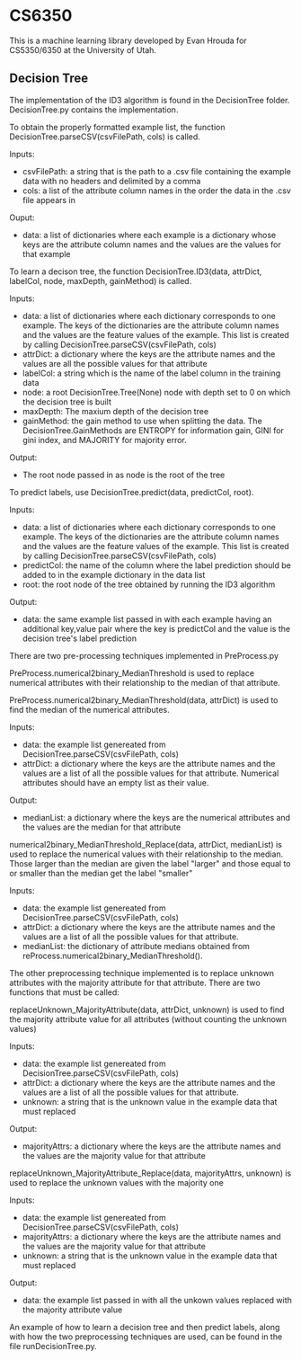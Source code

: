 # CS6350

This is a machine learning library developed by Evan Hrouda for CS5350/6350 at the University of Utah.

## Decision Tree

The implementation of the ID3 algorithm is found in the DecisionTree folder. DecisionTree.py contains the implementation.

To obtain the properly formatted example list, the function DecisionTree.parseCSV(csvFilePath, cols) is called.

Inputs:

- csvFilePath: a string that is the path to a .csv file containing the example data with no headers and delimited by a comma
- cols: a list of the attribute column names in the order the data in the .csv file appears in

Ouput:

- data: a list of dictionaries where each example is a dictionary whose keys are the attribute column names and the values are the values for that example

To learn a decison tree, the function DecisionTree.ID3(data, attrDict, labelCol, node, maxDepth, gainMethod) is called.

Inputs:

- data: a list of dictionaries where each dictionary corresponds to one example. The keys of the dictionaries are the attribute column names and the values are the feature values of the example. This list is created by calling DecisionTree.parseCSV(csvFilePath, cols)
- attrDict: a dictionary where the keys are the attribute names and the values are all the possible values for that attribute
- labelCol: a string which is the name of the label column in the training data
- node: a root DecisionTree.Tree(None) node with depth set to 0 on which the decision tree is built
- maxDepth: The maxium depth of the decision tree
- gainMethod: the gain method to use when splitting the data. The DecisionTree.GainMethods are ENTROPY for information gain, GINI for gini index, and MAJORITY for majority error.

Output:

- The root node passed in as node is the root of the tree

To predict labels, use DecisionTree.predict(data, predictCol, root).

Inputs:

- data: a list of dictionaries where each dictionary corresponds to one example. The keys of the dictionaries are the attribute column names and the values are the feature values of the example. This list is created by calling DecisionTree.parseCSV(csvFilePath, cols)
- predictCol: the name of the column where the label prediction should be added to in the example dictionary in the data list
- root: the root node of the tree obtained by running the ID3 algorithm

Output:
- data: the same example list passed in with each example having an additional key,value pair where the key is predictCol and the value is the decision tree's label prediction


There are two pre-processing techniques implemented in PreProcess.py

PreProcess.numerical2binary_MedianThreshold is used to replace numerical attributes with their relationship to the median of that attribute.

PreProcess.numerical2binary_MedianThreshold(data, attrDict) is used to find the median of the numerical attributes.

Inputs:

- data: the example list genereated from DecisionTree.parseCSV(csvFilePath, cols)
- attrDict: a dictionary where the keys are the attribute names and the values are a list of all the possible values for that attribute. Numerical attributes should have an empty list as their value.

Output:

- medianList: a dictionary where the keys are the numerical attributes and the values are the median for that attribute

numerical2binary_MedianThreshold_Replace(data, attrDict, medianList) is used to replace the numerical values with their relationship to the median. Those larger than the median are given the label "larger" and those equal to or smaller than the median get the label "smaller"

Inputs:

- data: the example list genereated from DecisionTree.parseCSV(csvFilePath, cols)
- attrDict: a dictionary where the keys are the attribute names and the values are a list of all the possible values for that attribute. 
- medianList: the dictionary of attribute medians obtained from reProcess.numerical2binary_MedianThreshold().


The other preprocessing technique implemented is to replace unknown attributes with the majority attribute for that attribute. There are two functions that must be called:

replaceUnknown_MajorityAttribute(data, attrDict, unknown) is used to find the majority attribute value for all attributes (without counting the unknown values)

Inputs:

- data: the example list genereated from DecisionTree.parseCSV(csvFilePath, cols)
- attrDict: a dictionary where the keys are the attribute names and the values are a list of all the possible values for that attribute. 
- unknown: a string that is the unknown value in the example data that must replaced

Output:

- majorityAttrs: a dictionary where the keys are the attribute names and the values are the majority value for that attribute

replaceUnknown_MajorityAttribute_Replace(data, majorityAttrs, unknown) is used to replace the unknown values with the majority one

Inputs:

- data: the example list genereated from DecisionTree.parseCSV(csvFilePath, cols)
- majorityAttrs: a dictionary where the keys are the attribute names and the values are the majority value for that attribute 
- unknown: a string that is the unknown value in the example data that must replaced

Output:

- data: the example list passed in with all the unkown values replaced with the majority attribute value



An example of how to learn a decision tree and then predict labels, along with how the two preprocessing techniques are used, can be found in the file runDecisionTree.py.
